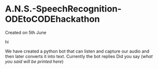# A.N.S.-SpeechRecognition-ODEtoCODEhackathon

Created on 5th June

hi

We have created a python bot that can listen and capture our audio and then later converts it into text.
Currently the bot replies Did you say (*what you said will be printed here*) 
